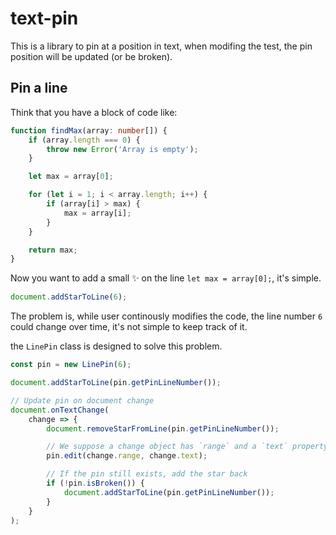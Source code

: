 # text-pin

This is a library to pin at a position in text, when modifing the test, the pin position will be updated (or be broken).

## Pin a line

Think that you have a block of code like:

```ts
function findMax(array: number[]) {
    if (array.length === 0) {
        throw new Error('Array is empty');
    }

    let max = array[0];

    for (let i = 1; i < array.length; i++) {
        if (array[i] > max) {
            max = array[i];
        }
    }

    return max;
}
```

Now you want to add a small ✨ on the line `let max = array[0];`, it's simple.

```ts
document.addStarToLine(6);
```

The problem is, while user continously modifies the code, the line number `6` could change over time, it's not simple to keep track of it.

the `LinePin` class is designed to solve this problem.

```ts
const pin = new LinePin(6);

document.addStarToLine(pin.getPinLineNumber());

// Update pin on document change
document.onTextChange(
    change => {
        document.removeStarFromLine(pin.getPinLineNumber());

        // We suppose a change object has `range` and a `text` property
        pin.edit(change.range, change.text);

        // If the pin still exists, add the star back
        if (!pin.isBroken()) {
            document.addStarToLine(pin.getPinLineNumber());
        }
    }
);
```
